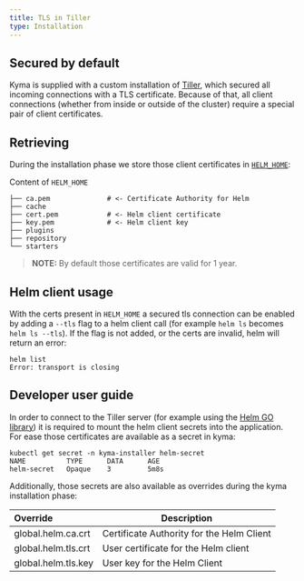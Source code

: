 ```yaml
---
title: TLS in Tiller
type: Installation
---
```


## Secured by default
Kyma is supplied with a custom installation of [Tiller](https://helm.sh/docs/glossary/#tiller), which secured all incoming connections with a TLS certificate. Because of that, all client connections (whether from inside or outside of the cluster) require a special pair of client certificates. 

## Retrieving 

During the installation phase we store those client certificates in [`HELM_HOME`](https://helm.sh/docs/glossary/#helm-home-helm-home):

Content of `HELM_HOME`
```
├── ca.pem              # <- Certificate Authority for Helm
├── cache
├── cert.pem            # <- Helm client certificate
├── key.pem             # <- Helm client key
├── plugins
├── repository
└── starters
```

> **NOTE:** By default those certificates are valid for 1 year. 

## Helm client usage
With the certs present in `HELM_HOME` a secured tls connection can be enabled by adding a `--tls` flag to a helm client call (for example `helm ls` becomes `helm ls --tls`).
If the flag is not added, or the certs are invalid, helm will return an error:
```
helm list 
Error: transport is closing
```

## Developer user guide
In order to connect to the Tiller server (for example using the [Helm GO library](https://godoc.org/k8s.io/helm/pkg/helm#pkg-index)) it is required to mount the helm client secrets into the application. For ease those certificates are available as a secret in kyma: 

```
kubectl get secret -n kyma-installer helm-secret                            
NAME          TYPE      DATA      AGE
helm-secret   Opaque    3         5m8s
```

Additionally, those secrets are also available as overrides during the kyma installation phase:

| Override | Description |
| :--- | --- | 
| global.helm.ca.crt | Certificate Authority for the Helm Client |
| global.helm.tls.crt | User certificate for the Helm client | 
| global.helm.tls.key | User key for the Helm Client | 

